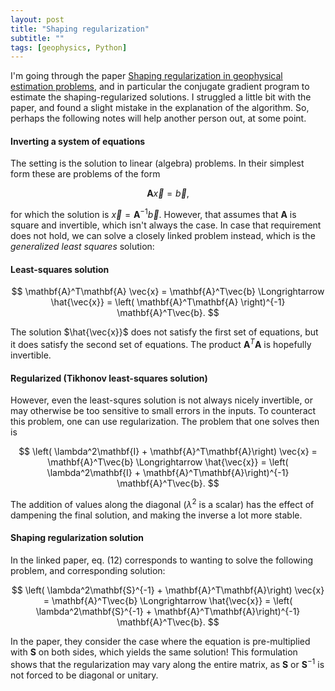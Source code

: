 ```yaml
---
layout: post
title: "Shaping regularization"
subtitle: ""
tags: [geophysics, Python]
---
```


I'm going through the paper [Shaping regularization in geophysical estimation problems](https://library.seg.org/doi/abs/10.1190/1.2433716), and in particular the conjugate gradient program to estimate the shaping-regularized solutions.
I struggled a little bit with the paper, and found a slight mistake in the explanation of the algorithm. So, perhaps the following notes will help another person out, at some point.


#### Inverting a system of equations
The setting is the solution to linear (algebra) problems. In their simplest form these are problems of the form

$$ \mathbf{A} \vec{x} = \vec{b}, $$

for which the solution is $\vec{x} = \mathbf{A}^{-1} \vec{b}$. However, that assumes that $\mathbf{A}$ is square and invertible, which isn't always the case.
In case that requirement does not hold, we can solve a closely linked problem instead, which is the *generalized least squares* solution:

#### Least-squares solution
$$ \mathbf{A}^T\mathbf{A} \vec{x} = \mathbf{A}^T\vec{b} \Longrightarrow \hat{\vec{x}} = \left( \mathbf{A}^T\mathbf{A} \right)^{-1} \mathbf{A}^T\vec{b}. $$

The solution $\hat{\vec{x}}$ does not satisfy the first set of equations, but it does satisfy the second set of equations.
The product $\mathbf{A}^T\mathbf{A}$ is hopefully invertible.

#### Regularized (Tikhonov least-squares solution)
However, even the least-squres solution is not always nicely invertible, or may otherwise be too sensitive to small errors in the inputs. To counteract this problem, one can use regularization.
The problem that one solves then is

$$ \left( \lambda^2\mathbf{I} + \mathbf{A}^T\mathbf{A}\right) \vec{x} = \mathbf{A}^T\vec{b} \Longrightarrow \hat{\vec{x}} = \left( \lambda^2\mathbf{I} + \mathbf{A}^T\mathbf{A}\right)^{-1} \mathbf{A}^T\vec{b}. $$

The addition of values along the diagonal ($\lambda^2$ is a scalar) has the effect of dampening the final solution, and making the inverse a lot more stable.

#### Shaping regularization solution
In the linked paper, eq. (12) corresponds to wanting to solve the following problem, and corresponding solution:

$$ \left( \lambda^2\mathbf{S}^{-1} + \mathbf{A}^T\mathbf{A}\right) \vec{x} = \mathbf{A}^T\vec{b} \Longrightarrow \hat{\vec{x}} = \left( \lambda^2\mathbf{S}^{-1} + \mathbf{A}^T\mathbf{A}\right)^{-1} \mathbf{A}^T\vec{b}. $$

In the paper, they consider the case where the equation is pre-multiplied with $\mathbf{S}$ on both sides, which yields the same solution! This formulation shows that the regularization may vary along the entire matrix, as $\mathbf{S}$ or $\mathbf{S}^{-1}$ is not forced to be diagonal or unitary.


